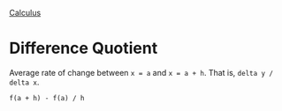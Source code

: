 [Calculus](Calculus.html)

Difference Quotient
=====

Average rate of change between `x = a` and `x = a + h`. That is, `delta y / delta x`.

    f(a + h) - f(a) / h
